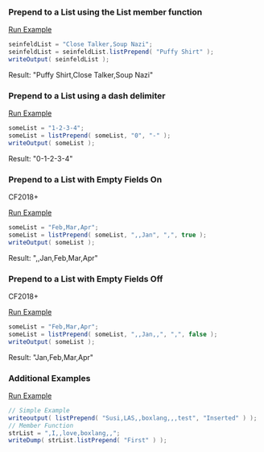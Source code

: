 ### Prepend to a List using the List member function



<a href="https://try.boxlang.io/?code=eJwrTs3MS0vNSfHJLC5RsFVQcs7JL05VCEnMyU4t0gnOLy1Q8EusylSy5ipGVYjM1csBEgFFqQWpeSkaCkoBpWlplQrBGZlFJUoKmtZc5UWZJan%2BpSUFpSUaKPpAkgBktCyy" target="_blank">Run Example</a>

```java
seinfeldList = "Close Talker,Soup Nazi";
seinfeldList = seinfeldList.listPrepend( "Puffy Shirt" );
writeOutput( seinfeldList );

```

Result: "Puffy Shirt,Close Talker,Soup Nazi"

### Prepend to a List using a dash delimiter



<a href="https://try.boxlang.io/?code=eJwrzs9N9cksLlGwVVAy1DXSNdY1UbLmKkaI5gCpgKLUgtS8FA0FmLiOgpKBEpDQVVLQtOYqL8osSfUvLSkoLUEoAUkAADlxHIQ%3D" target="_blank">Run Example</a>

```java
someList = "1-2-3-4";
someList = listPrepend( someList, "0", "-" );
writeOutput( someList );

```

Result: "0-1-2-3-4"

### Prepend to a List with Empty Fields On

CF2018+

<a href="https://try.boxlang.io/?code=eJwrzs9N9cksLlGwVVByS03S8U0s0nEsKFKy5ipGyOQAqYCi1ILUvBQNBZi4joKSjo5XYp4SiAEkSopKUxU0rbnKizJLUv1LSwpKSxCKQRIAUHoiJw%3D%3D" target="_blank">Run Example</a>

```java
someList = "Feb,Mar,Apr";
someList = listPrepend( someList, ",,Jan", ",", true );
writeOutput( someList );

```

Result: ",,Jan,Feb,Mar,Apr"

### Prepend to a List with Empty Fields Off

CF2018+

<a href="https://try.boxlang.io/?code=eJwrzs9N9cksLlGwVVByS03S8U0s0nEsKFKy5ipGyOQAqYCi1ILUvBQNBZi4joKSjo5XYp6OjhKICSTSEnOKUxU0rbnKizJLUv1LSwpKSxDqQRIArBoiyg%3D%3D" target="_blank">Run Example</a>

```java
someList = "Feb,Mar,Apr";
someList = listPrepend( someList, ",,Jan,,", ",", false );
writeOutput( someList );

```

Result: "Jan,Feb,Mar,Apr"

### Additional Examples

<a href="https://try.boxlang.io/?code=eJxVzU0KwjAQhuF9TjHMKoXBHKC4ELRQqCDkBNrOIpA%2Fkkn1%2BFaqC1ff5uN5jQHrQvYMl9f9s%2BpZnHBqkpto8K7KrXDmuGhA26qj6WSJfJuZiUi4ChLgGCsX4QWhg65XxsCVw4MLDC3O4lJUVcq0YXAEpHED0so%2FBfs9em4ha%2FgeD%2F%2FpwZWttOtvId86jw%3D%3D" target="_blank">Run Example</a>

```java
// Simple Example
writeoutput( listPrepend( "Susi,LAS,,boxlang,,,test", "Inserted" ) );
// Member Function
strList = ",I,,love,boxlang,,";
writeDump( strList.listPrepend( "First" ) );

```


